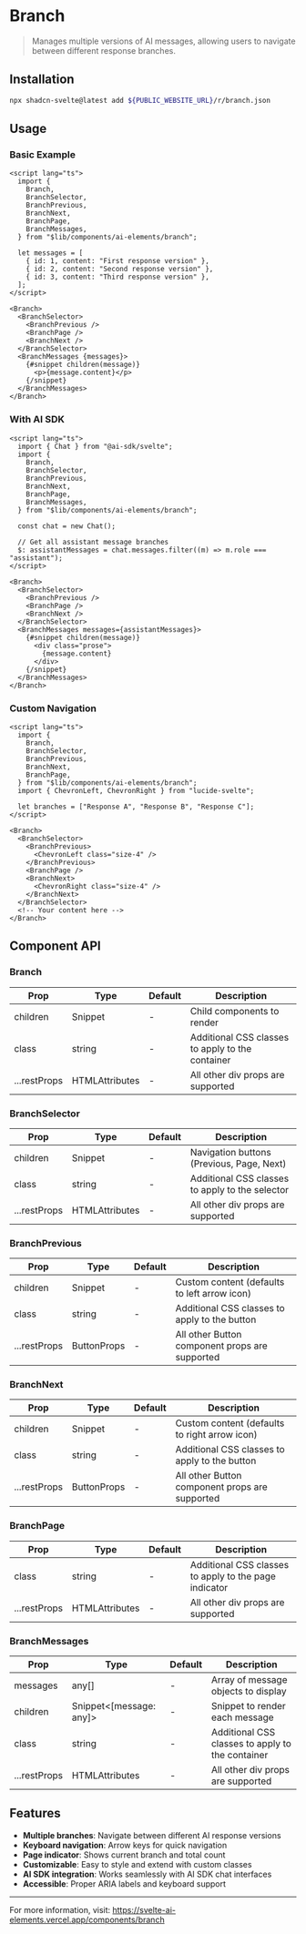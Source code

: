 # Branch

> Manages multiple versions of AI messages, allowing users to navigate between different response branches.

## Installation

```bash
npx shadcn-svelte@latest add ${PUBLIC_WEBSITE_URL}/r/branch.json
```

## Usage

### Basic Example

```svelte
<script lang="ts">
  import {
    Branch,
    BranchSelector,
    BranchPrevious,
    BranchNext,
    BranchPage,
    BranchMessages,
  } from "$lib/components/ai-elements/branch";

  let messages = [
    { id: 1, content: "First response version" },
    { id: 2, content: "Second response version" },
    { id: 3, content: "Third response version" },
  ];
</script>

<Branch>
  <BranchSelector>
    <BranchPrevious />
    <BranchPage />
    <BranchNext />
  </BranchSelector>
  <BranchMessages {messages}>
    {#snippet children(message)}
      <p>{message.content}</p>
    {/snippet}
  </BranchMessages>
</Branch>
```

### With AI SDK

```svelte
<script lang="ts">
  import { Chat } from "@ai-sdk/svelte";
  import {
    Branch,
    BranchSelector,
    BranchPrevious,
    BranchNext,
    BranchPage,
    BranchMessages,
  } from "$lib/components/ai-elements/branch";

  const chat = new Chat();

  // Get all assistant message branches
  $: assistantMessages = chat.messages.filter((m) => m.role === "assistant");
</script>

<Branch>
  <BranchSelector>
    <BranchPrevious />
    <BranchPage />
    <BranchNext />
  </BranchSelector>
  <BranchMessages messages={assistantMessages}>
    {#snippet children(message)}
      <div class="prose">
        {message.content}
      </div>
    {/snippet}
  </BranchMessages>
</Branch>
```

### Custom Navigation

```svelte
<script lang="ts">
  import {
    Branch,
    BranchSelector,
    BranchPrevious,
    BranchNext,
    BranchPage,
  } from "$lib/components/ai-elements/branch";
  import { ChevronLeft, ChevronRight } from "lucide-svelte";

  let branches = ["Response A", "Response B", "Response C"];
</script>

<Branch>
  <BranchSelector>
    <BranchPrevious>
      <ChevronLeft class="size-4" />
    </BranchPrevious>
    <BranchPage />
    <BranchNext>
      <ChevronRight class="size-4" />
    </BranchNext>
  </BranchSelector>
  <!-- Your content here -->
</Branch>
```

## Component API

### Branch

| Prop         | Type                           | Default | Description                                      |
| ------------ | ------------------------------ | ------- | ------------------------------------------------ |
| children     | Snippet                        | -       | Child components to render                       |
| class        | string                         | -       | Additional CSS classes to apply to the container |
| ...restProps | HTMLAttributes<HTMLDivElement> | -       | All other div props are supported                |

### BranchSelector

| Prop         | Type                           | Default | Description                                     |
| ------------ | ------------------------------ | ------- | ----------------------------------------------- |
| children     | Snippet                        | -       | Navigation buttons (Previous, Page, Next)       |
| class        | string                         | -       | Additional CSS classes to apply to the selector |
| ...restProps | HTMLAttributes<HTMLDivElement> | -       | All other div props are supported               |

### BranchPrevious

| Prop         | Type        | Default | Description                                    |
| ------------ | ----------- | ------- | ---------------------------------------------- |
| children     | Snippet     | -       | Custom content (defaults to left arrow icon)   |
| class        | string      | -       | Additional CSS classes to apply to the button  |
| ...restProps | ButtonProps | -       | All other Button component props are supported |

### BranchNext

| Prop         | Type        | Default | Description                                    |
| ------------ | ----------- | ------- | ---------------------------------------------- |
| children     | Snippet     | -       | Custom content (defaults to right arrow icon)  |
| class        | string      | -       | Additional CSS classes to apply to the button  |
| ...restProps | ButtonProps | -       | All other Button component props are supported |

### BranchPage

| Prop         | Type                           | Default | Description                                           |
| ------------ | ------------------------------ | ------- | ----------------------------------------------------- |
| class        | string                         | -       | Additional CSS classes to apply to the page indicator |
| ...restProps | HTMLAttributes<HTMLDivElement> | -       | All other div props are supported                     |

### BranchMessages

| Prop         | Type                           | Default | Description                                      |
| ------------ | ------------------------------ | ------- | ------------------------------------------------ |
| messages     | any[]                          | -       | Array of message objects to display              |
| children     | Snippet<[message: any]>        | -       | Snippet to render each message                   |
| class        | string                         | -       | Additional CSS classes to apply to the container |
| ...restProps | HTMLAttributes<HTMLDivElement> | -       | All other div props are supported                |

## Features

- **Multiple branches**: Navigate between different AI response versions
- **Keyboard navigation**: Arrow keys for quick navigation
- **Page indicator**: Shows current branch and total count
- **Customizable**: Easy to style and extend with custom classes
- **AI SDK integration**: Works seamlessly with AI SDK chat interfaces
- **Accessible**: Proper ARIA labels and keyboard support

---

For more information, visit: https://svelte-ai-elements.vercel.app/components/branch
